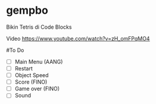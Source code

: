 # gempbo
Bikin Tetris di Code Blocks

Video https://www.youtube.com/watch?v=zH_omFPqMO4

#To Do

- [ ] Main Menu 	(AANG)
- [ ] Restart
- [ ] Object Speed	
- [ ] Score		(FINO)
- [ ] Game over		(FINO)
- [ ] Sound
